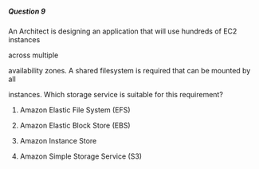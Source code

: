 ##### Question 9


An Architect is designing an application that will use hundreds of EC2 instances

across multiple


availability zones. A shared filesystem is required that can be mounted by all

instances. Which storage service is suitable for this requirement?


1. Amazon Elastic File System (EFS)

2. Amazon Elastic Block Store (EBS)

3. Amazon Instance Store

4. Amazon Simple Storage Service (S3)

